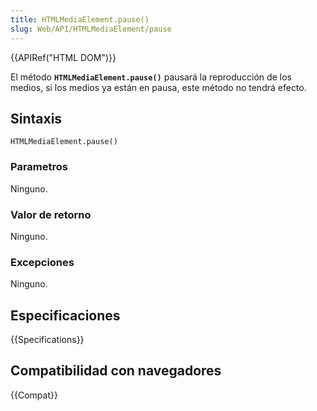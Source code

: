 ```yaml
---
title: HTMLMediaElement.pause()
slug: Web/API/HTMLMediaElement/pause
---
```

{{APIRef("HTML DOM")}}

El método **`HTMLMediaElement.pause()`** pausará la reproducción de los medios, si los medios ya están en pausa, este método no tendrá efecto.

## Sintaxis

```
HTMLMediaElement.pause()
```

### Parametros

Ninguno.

### Valor de retorno

Ninguno.

### Excepciones

Ninguno.

## Especificaciones

{{Specifications}}

## Compatibilidad con navegadores

{{Compat}}

